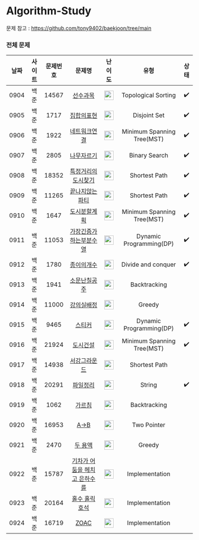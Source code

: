 # Algorithm-Study
  
문제 참고 : https://github.com/tony9402/baekjoon/tree/main

### 전체 문제
|날짜|사이트|문제번호|문제명|난이도|유형|상태|
|:------:|:---------:|:--------:|:----------------------:|:-------:|:-----------------:|:-------:|
|0904|백준|14567|[선수과목](https://www.acmicpc.net/problem/14567)|<img height="25" width="25" src="https://github.com/wus22/Algorithm-Study/assets/121781743/fabe32e2-55fa-4a33-b229-d28f6aca6ebd/[gold5]" />|Topological Sorting| :heavy_check_mark:
|0905|백준|1717|[집합의표현](https://www.acmicpc.net/problem/1717)|<img height="25" width="25" src="https://github.com/wus22/Algorithm-Study/assets/121781743/fabe32e2-55fa-4a33-b229-d28f6aca6ebd/[gold5]" />|Disjoint Set | :heavy_check_mark:
|0906|백준|1922|[네트워크연결](https://www.acmicpc.net/problem/1922)|<img height="25" width="25" src="https://github.com/wus22/Algorithm-Study/assets/121781743/3a489e9f-66f3-464d-b892-7050ed86d2ba/[gold4]" />|Minimum Spanning Tree(MST) | :heavy_check_mark:
|0907|백준|2805|[나무자르기](https://www.acmicpc.net/problem/2805)|<img height="25" width="25" src="https://github.com/wus22/Algorithm-Study/assets/121781743/b53509a5-f345-45bb-a34c-485511656f9e/[silver2]" />|Binary Search | :heavy_check_mark:
|0908|백준|18352|[특정거리의도시찾기](https://www.acmicpc.net/problem/18352)|<img height="25" width="25" src="https://github.com/wus22/Algorithm-Study/assets/121781743/b53509a5-f345-45bb-a34c-485511656f9e/[silver2]" />|Shortest Path | :heavy_check_mark:
|0909|백준|11265|[끝나지않는파티](https://www.acmicpc.net/problem/11265)|<img height="25" width="25" src="https://github.com/wus22/Algorithm-Study/assets/121781743/fabe32e2-55fa-4a33-b229-d28f6aca6ebd/[gold5]" />|Shortest Path | :heavy_check_mark:
|0910|백준|1647|[도시분할계획](https://www.acmicpc.net/problem/1647)|<img height="25" width="25" src="https://github.com/wus22/Algorithm-Study/assets/121781743/3a489e9f-66f3-464d-b892-7050ed86d2ba/[gold4]" />|Minimum Spanning Tree(MST) | :heavy_check_mark:
|0911|백준|11053|[가장긴증가하는부분수열](https://www.acmicpc.net/problem/11053)|<img height="25" width="25" src="https://github.com/wus22/Algorithm-Study/assets/121781743/b53509a5-f345-45bb-a34c-485511656f9e/[silver2]" />|Dynamic Programming(DP) | :heavy_check_mark:
|0912|백준|1780|[종이의개수](https://www.acmicpc.net/problem/1780)|<img height="25" width="25" src="https://github.com/wus22/Algorithm-Study/assets/121781743/b53509a5-f345-45bb-a34c-485511656f9e/[silver2]" />|Divide and conquer | :heavy_check_mark:
|0913|백준|1941|[소문난칠공주](https://www.acmicpc.net/problem/1941)|<img height="25" width="25" src="https://github.com/wus22/Algorithm-Study/assets/121781743/cc98a5fe-e972-48da-b8bb-8805d616966a/[gold3]" />|Backtracking
|0914|백준|11000|[강의실배정](https://www.acmicpc.net/problem/11000)|<img height="25" width="25" src="https://github.com/wus22/Algorithm-Study/assets/121781743/fabe32e2-55fa-4a33-b229-d28f6aca6ebd/[gold5]" />|Greedy
|0915|백준|9465|[스티커](https://www.acmicpc.net/problem/9465)|<img height="25" width="25" src="https://github.com/wus22/Algorithm-Study/assets/121781743/b5c4727c-71be-4397-a813-ea52e7df84fc/[silver1]" />|Dynamic Programming(DP)| :heavy_check_mark:
|0916|백준|21924|[도시건설](https://www.acmicpc.net/problem/21924)|<img height="25" width="25" src="https://github.com/wus22/Algorithm-Study/assets/121781743/3a489e9f-66f3-464d-b892-7050ed86d2ba/[gold4]" />|Minimum Spanning Tree(MST)| :heavy_check_mark:
|0917|백준|14938|[서강그라운드](https://www.acmicpc.net/problem/14938)|<img height="25" width="25" src="https://github.com/wus22/Algorithm-Study/assets/121781743/3a489e9f-66f3-464d-b892-7050ed86d2ba/[gold4]" />|Shortest Path
|0918|백준|20291|[파일정리](https://www.acmicpc.net/problem/20291)|<img height="25" width="25" src="https://github.com/wus22/Algorithm-Study/assets/19604808/8419b498-5a24-4973-9679-a28e18dbee7b/[silver3]" />|String| :heavy_check_mark:
|0919|백준|1062|[가르침](https://www.acmicpc.net/problem/1062)|<img height="25" width="25" src="https://github.com/wus22/Algorithm-Study/assets/121781743/3a489e9f-66f3-464d-b892-7050ed86d2ba/[gold4]" />|Backtracking
|0920|백준|16953|[A->B](https://www.acmicpc.net/problem/16953)|<img height="25" width="25" src="https://github.com/wus22/Algorithm-Study/assets/121781743/b53509a5-f345-45bb-a34c-485511656f9e/[silver2]" />|Two Pointer
|0921|백준|2470|[두 용액](https://www.acmicpc.net/problem/2470)|<img height="25" width="25" src="https://github.com/wus22/Algorithm-Study/assets/121781743/fabe32e2-55fa-4a33-b229-d28f6aca6ebd/[gold5]" />|Greedy
|0922|백준|15787|[기차가 어둠을 헤치고 은하수를](https://www.acmicpc.net/problem/15787)|<img height="25" width="25" src="https://github.com/wus22/Algorithm-Study/assets/121781743/b53509a5-f345-45bb-a34c-485511656f9e/[silver2]" />|Implementation
|0923|백준|20164|[홀수 홀릭 호석](https://www.acmicpc.net/problem/20164)|<img height="25" width="25" src="https://github.com/wus22/Algorithm-Study/assets/121781743/fabe32e2-55fa-4a33-b229-d28f6aca6ebd/[gold5]" />|Implementation
|0924|백준|16719|[ZOAC](https://www.acmicpc.net/problem/16719)|<img height="25" width="25" src="https://github.com/wus22/Algorithm-Study/assets/121781743/fabe32e2-55fa-4a33-b229-d28f6aca6ebd/[gold5]" />|Implementation
